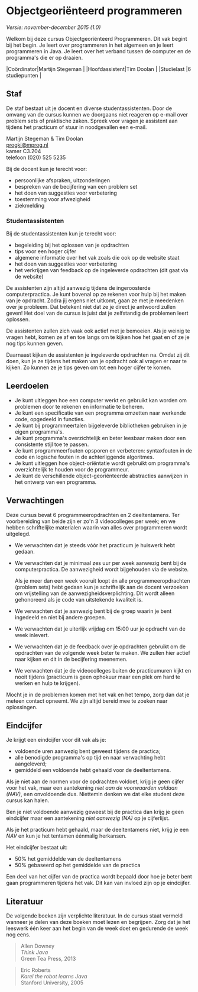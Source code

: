 # Objectgeoriënteerd programmeren

*Versie: november-december 2015 (1.0)*

Welkom bij deze cursus Objectgeoriënteerd Programmeren. Dit vak begint bij het
begin. Je leert over programmeren in het algemeen en je leert programmeren in
Java. Je leert over het verband tussen de computer en de programma's die er op
draaien.

|Coördinator|Martijn Stegeman                      |
|Hoofdassistent|Tim Doolan                         |
|Studielast |6 studiepunten                        |

## Staf

De staf bestaat uit je docent en diverse studentassistenten. Door de omvang van
de cursus kunnen we doorgaans niet reageren op e-mail over problem sets of
praktische zaken. Spreek voor vragen je assistent aan tijdens het practicum of
stuur in noodgevallen een e-mail.

Martijn Stegeman & Tim Doolan  
progki@mprog.nl  
kamer C3.204  
telefoon (020) 525 5235

Bij de docent kun je terecht voor:

* persoonlijke afspraken, uitzonderingen
* bespreken van de becijfering van een problem set
* het doen van suggesties voor verbetering
* toestemming voor afwezigheid
* ziekmelding

### Studentassistenten

Bij de studentassistenten kun je terecht voor:

* begeleiding bij het oplossen van je opdrachten
* tips voor een hoger cijfer
* algemene informatie over het vak zoals die ook op de website staat
* het doen van suggesties voor verbetering
* het verkrijgen van feedback op de ingeleverde opdrachten (dit gaat via de
  website)

De assistenten zijn altijd aanwezig tijdens de ingeroosterde computerpractica.
Je kunt bovenal op ze rekenen voor hulp bij het maken van je opdracht. Zodra
jij ergens niet uitkomt, gaan ze met je meedenken over je probleem. Dat
betekent niet dat ze je direct je antwoord zullen geven! Het doel van de cursus
is juist dat je zelfstandig de problemen leert oplossen.

De assistenten zullen zich vaak ook actief met je bemoeien. Als je weinig te
vragen hebt, komen ze af en toe langs om te kijken hoe het gaat en of ze je nog
tips kunnen geven.

Daarnaast kijken de assistenten je ingeleverde opdrachten na. Omdat zij dit
doen, kun je ze tijdens het maken van je opdracht ook al vragen er naar te
kijken. Zo kunnen ze je tips geven om tot een hoger cijfer te komen.

## Leerdoelen

* Je kunt uitleggen hoe een computer werkt en gebruikt kan worden om problemen
  door te rekenen en informatie te beheren.
* Je kunt een specificatie van een programma omzetten naar werkende code,
  opgedeeld in functies.
* Je kunt bij programmeertalen bijgeleverde bibliotheken gebruiken in je eigen
  programma's.
* Je kunt programma's overzichtelijk en beter leesbaar maken door een
  consistente stijl toe te passen.
* Je kunt programmeerfouten opsporen en verbeteren: syntaxfouten in de code en
  logische fouten in de achterliggende algoritmes.
* Je kunt uitleggen hoe object-oriëntatie wordt gebruikt om programma's
  overzichtelijk te houden voor de programmeur.
* Je kunt de verschillende object-georiënteerde abstracties aanwijzen in het
  ontwerp van een programma.

## Verwachtingen

Deze cursus bevat 6 programmeeropdrachten en 2 deeltentamens. Ter voorbereiding
van beide zijn er zo'n 3 videocolleges per week; en we hebben schriftelijke
materialen waarin van alles over programmeren wordt uitgelegd.

* We verwachten dat je steeds vóór het practicum
  je huiswerk hebt gedaan.

* We verwachten dat je minimaal zes uur per week aanwezig bent bij de
  computerpractica. De aanwezigheid wordt bijgehouden via de website.
  
  Als je meer dan een week vooruit loopt én alle programmeeropdrachten (problem
  sets) hebt gedaan kun je schriftelijk aan de docent verzoeken om vrijstelling
  van de aanwezigheidsverplichting. Dit wordt alleen gehonoreerd als je code
  van uitstekende kwaliteit is.

* We verwachten dat je aanwezig bent bij de groep waarin je bent ingedeeld en niet bij andere groepen.

* We verwachten dat je uiterlijk vrijdag om 15:00 uur je opdracht van de week inlevert.

* We verwachten dat je de feedback over je opdrachten gebruikt om de opdrachten
  van de volgende week beter te maken. We zullen hier actief naar kijken en dit
  in de becijfering meenemen.

* We verwachten dat je de videocolleges buiten de practicumuren kijkt en nooit
  tijdens (practicum is geen ophokuur maar een plek om hard te werken en hulp te krijgen).

Mocht je in de problemen komen met het vak en het tempo, zorg dan dat je meteen
contact opneemt. We zijn altijd bereid mee te zoeken naar oplossingen.

## Eindcijfer

Je krijgt een eindcijfer voor dit vak als je:

* voldoende uren aanwezig bent geweest tijdens de practica;
* alle benodigde programma's op tijd en naar verwachting hebt aangeleverd;
* gemiddeld een voldoende hebt gehaald voor de deeltentamens.

Als je niet aan de normen voor de opdrachten voldoet, krijg je geen cijfer voor
het vak, maar een aantekening *niet aan de voorwaarden voldaan (NAV)*, een
onvoldoende dus. Niettemin denken we dat elke student deze cursus kan halen.

Ben je niet voldoende aanwezig geweest bij de practica dan krijg je geen
eindcijfer maar een aantekening *niet aanwezig (NA)* op je cijferlijst.

Als je het practicum hebt gehaald, maar de deeltentamens niet, krijg je een
*NAV* en kun je het tentamen éénmalig herkansen.

Het eindcijfer bestaat uit:

* 50% het gemiddelde van de deeltentamens
* 50% gebaseerd op het gemiddelde van de practica

Een deel van het cijfer van de practica wordt bepaald door hoe je beter
bent gaan programmeren tijdens het vak. Dit kan van invloed zijn op je
eindcijfer.

## Literatuur

De volgende boeken zijn verplichte literatuur. In de cursus staat vermeld
wanneer je delen van deze boeken moet lezen en begrijpen. Zorg dat je het
leeswerk één keer aan het begin van de week doet en gedurende de week nog eens.

> Allen Downey  
> *Think Java*  
> Green Tea Press, 2013  

> Eric Roberts  
> *Karel the robot learns Java*  
> Stanford University, 2005  
